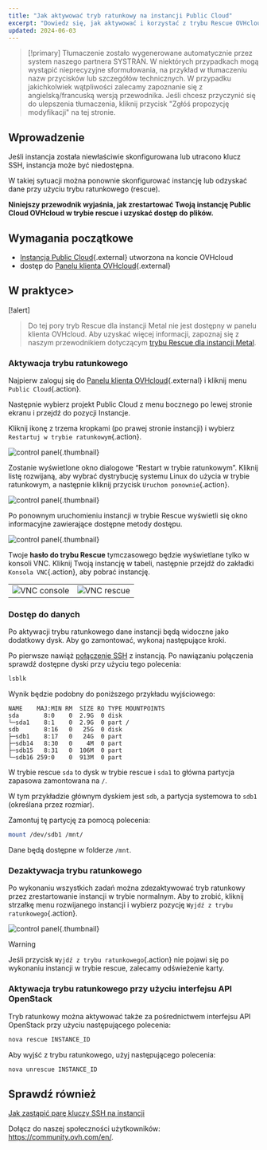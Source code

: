 ```yaml
---
title: "Jak aktywować tryb ratunkowy na instancji Public Cloud"
excerpt: "Dowiedz się, jak aktywować i korzystać z trybu Rescue OVHcloud w Twojej instancji Public Cloud"
updated: 2024-06-03
---
```


> [!primary]
> Tłumaczenie zostało wygenerowane automatycznie przez system naszego partnera SYSTRAN. W niektórych przypadkach mogą wystąpić nieprecyzyjne sformułowania, na przykład w tłumaczeniu nazw przycisków lub szczegółów technicznych. W przypadku jakichkolwiek wątpliwości zalecamy zapoznanie się z angielską/francuską wersją przewodnika. Jeśli chcesz przyczynić się do ulepszenia tłumaczenia, kliknij przycisk "Zgłóś propozycję modyfikacji" na tej stronie.
> 

## Wprowadzenie

Jeśli instancja została niewłaściwie skonfigurowana lub utracono klucz SSH, instancja może być niedostępna.

W takiej sytuacji można ponownie skonfigurować instancję lub odzyskać dane przy użyciu trybu ratunkowego (rescue). 

**Niniejszy przewodnik wyjaśnia, jak zrestartować Twoją instancję Public Cloud OVHcloud w trybie rescue i uzyskać dostęp do plików.**

## Wymagania początkowe

- [Instancja Public Cloud](https://www.ovhcloud.com/pl/public-cloud/){.external} utworzona na koncie OVHcloud
- dostęp do [Panelu klienta OVHcloud](/links/manager){.external}

## W praktyce> 

[!alert]
>
> Do tej pory tryb Rescue dla instancji Metal nie jest dostępny w panelu klienta OVHcloud. Aby uzyskać więcej informacji, zapoznaj się z naszym przewodnikiem dotyczącym [trybu Rescue dla instancji Metal](/pages/public_cloud/compute/rescue_mode_metal_instance).

### Aktywacja trybu ratunkowego

Najpierw zaloguj się do [Panelu klienta OVHcloud](/links/manager){.external} i kliknij menu `Public Cloud`{.action}.

Następnie wybierz projekt Public Cloud z menu bocznego po lewej stronie ekranu i przejdź do pozycji Instancje.

Kliknij ikonę z trzema kropkami (po prawej stronie instancji) i wybierz `Restartuj w trybie ratunkowym`{.action}.

![control panel](images/rescue2022.png){.thumbnail}

Zostanie wyświetlone okno dialogowe “Restart w trybie ratunkowym”. Kliknij listę rozwijaną, aby wybrać dystrybucję systemu Linux do użycia w trybie ratunkowym, a następnie kliknij przycisk `Uruchom ponownie`{.action}.

![control panel](images/rescue2.png){.thumbnail}

Po ponownym uruchomieniu instancji w trybie Rescue wyświetli się okno informacyjne zawierające dostępne metody dostępu.

![control panel](images/rescuedata.png){.thumbnail}

Twoje **hasło do trybu Rescue** tymczasowego będzie wyświetlane tylko w konsoli VNC. Kliknij Twoją instancję w tabeli, następnie przejdź do zakładki `Konsola VNC`{.action}, aby pobrać instancję.

<table><tbody><tr><td><img alt="VNC console" class="thumbnail" src="/images/vncconsole.png" loading="lazy"></td><td><img alt="VNC rescue" class="thumbnail" src="/images/vncrescue.png" loading="lazy"></td></tr></tbody></table>

### Dostęp do danych

Po aktywacji trybu ratunkowego dane instancji będą widoczne jako dodatkowy dysk. Aby go zamontować, wykonaj następujące kroki.

Po pierwsze nawiąż [połączenie SSH](/pages/bare_metal_cloud/dedicated_servers/ssh_introduction) z instancją. Po nawiązaniu połączenia sprawdź dostępne dyski przy użyciu tego polecenia:

```bash
lsblk
```

Wynik będzie podobny do poniższego przykładu wyjściowego:

```console
NAME    MAJ:MIN RM  SIZE RO TYPE MOUNTPOINTS
sda       8:0    0  2.9G  0 disk
└─sda1    8:1    0  2.9G  0 part /
sdb       8:16   0   25G  0 disk
├─sdb1    8:17   0   24G  0 part
├─sdb14   8:30   0    4M  0 part
├─sdb15   8:31   0  106M  0 part
└─sdb16 259:0    0  913M  0 part
```

W trybie rescue `sda` to dysk w trybie rescue i `sda1` to główna partycja zapasowa zamontowana na `/`.

W tym przykładzie głównym dyskiem jest `sdb`, a partycja systemowa to `sdb1` (określana przez rozmiar).

Zamontuj tę partycję za pomocą polecenia:

```bash
mount /dev/sdb1 /mnt/
```

Dane będą dostępne w folderze `/mnt`.

### Dezaktywacja trybu ratunkowego

Po wykonaniu wszystkich zadań można zdezaktywować tryb ratunkowy przez zrestartowanie instancji w trybie normalnym. Aby to zrobić, kliknij strzałkę menu rozwijanego instancji i wybierz pozycję `Wyjdź z trybu ratunkowego`{.action}.

![control panel](images/rescueexit2022.png){.thumbnail}

> [!warning]
> Jeśli przycisk `Wyjdź z trybu ratunkowego`{.action} nie pojawi się po wykonaniu instancji w trybie rescue, zalecamy odświeżenie karty.
>

### Aktywacja trybu ratunkowego przy użyciu interfejsu API OpenStack

Tryb ratunkowy można aktywować także za pośrednictwem interfejsu API OpenStack przy użyciu następującego polecenia:

```bash
nova rescue INSTANCE_ID
```

Aby wyjść z trybu ratunkowego, użyj następującego polecenia:

```bash
nova unrescue INSTANCE_ID
```

## Sprawdź również

[Jak zastąpić parę kluczy SSH na instancji](/pages/public_cloud/compute/replacing_lost_ssh_key)

Dołącz do naszej społeczności użytkowników: <https://community.ovh.com/en/>.